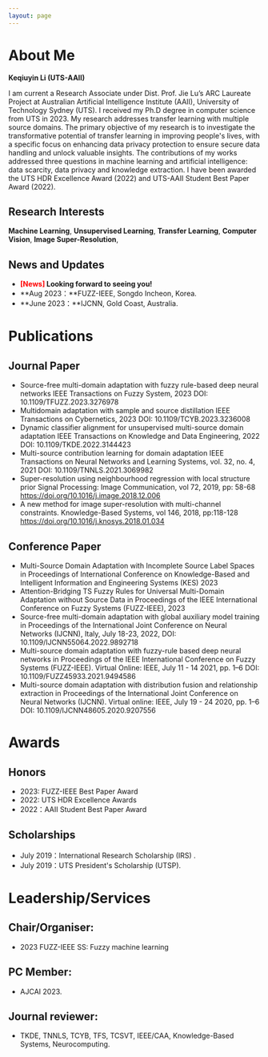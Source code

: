 ```yaml
---
layout: page
---
```


# About Me

**Keqiuyin Li (UTS-AAII)**

I am current a Research Associate under Dist. Prof. Jie Lu’s ARC Laureate Project at Australian Artificial Intelligence Institute (AAII), University of Technology Sydney (UTS). I received my Ph.D degree in computer science from UTS in 2023. My research addresses transfer learning with multiple source domains. The primary objective of my research is to investigate the transformative potential of transfer learning in improving people's lives, with a specific focus on enhancing data privacy protection to ensure secure data handling and unlock valuable insights. The contributions of my works addressed three questions in machine learning and artificial intelligence: data scarcity, data privacy and knowledge extraction. I have been awarded the UTS HDR Excellence Award (2022) and UTS-AAII Student Best Paper Award (2022).

## Research Interests

**Machine Learning**, **Unsupervised Learning**, **Transfer Learning**, **Computer Vision**, **Image Super-Resolution**,

## News and Updates

- **<font color='red'>[News]</font> Looking forward to seeing you!**
- **Aug 2023：**FUZZ-IEEE, Songdo Incheon, Korea.
- **June 2023：**IJCNN, Gold Coast, Australia.


# Publications

## Journal Paper

- Source-free multi-domain adaptation with fuzzy rule-based deep neural networks
IEEE Transactions on Fuzzy System, 2023
DOI: 10.1109/TFUZZ.2023.3276978
- Multidomain adaptation with sample and source distillation
IEEE Transactions on Cybernetics, 2023 
DOI: 10.1109/TCYB.2023.3236008
- Dynamic classifier alignment for unsupervised multi-source domain adaptation
IEEE Transactions on Knowledge and Data Engineering, 2022
DOI: 10.1109/TKDE.2022.3144423
- Multi-source contribution learning for domain adaptation
IEEE Transactions on Neural Networks and Learning Systems, vol. 32, no. 4, 2021
DOI: 10.1109/TNNLS.2021.3069982
- Super-resolution using neighbourhood regression with local structure prior
Signal Processing: Image Communication, vol 72, 2019, pp: 58-68
https://doi.org/10.1016/j.image.2018.12.006
- A new method for image super-resolution with multi-channel constraints.
Knowledge-Based Systems, vol 146, 2018, pp:118-128
https://doi.org/10.1016/j.knosys.2018.01.034

## Conference Paper

- Multi-Source Domain Adaptation with Incomplete Source Label Spaces
in Proceedings of International Conference on Knowledge-Based and Intelligent Information and Engineering Systems (KES) 2023
- Attention-Bridging TS Fuzzy Rules for Universal Multi-Domain Adaptation without Source Data
in Proceedings of the IEEE International Conference on Fuzzy Systems (FUZZ-IEEE), 2023
- Source-free multi-domain adaptation with global auxiliary model training
in Proceedings of the International Joint Conference on Neural Networks (IJCNN), Italy, July 18-23, 2022, 
DOI: 10.1109/IJCNN55064.2022.9892718
- Multi-source domain adaptation with fuzzy-rule based deep neural networks
in Proceedings of the IEEE International Conference on Fuzzy Systems (FUZZ-IEEE). Virtual Online: IEEE, July 11 - 14 2021, pp. 1–6 
DOI: 10.1109/FUZZ45933.2021.9494586
- Multi-source domain adaptation with distribution fusion and relationship extraction
in Proceedings of the International Joint Conference on Neural Networks (IJCNN). Virtual online: IEEE, July 19 - 24 2020, pp. 1–6
DOI: 10.1109/IJCNN48605.2020.9207556

# Awards

## Honors
- 2023: FUZZ-IEEE Best Paper Award 
- 2022: UTS HDR Excellence Awards 
- 2022：AAII Student Best Paper Award

## Scholarships

- July 2019：International Research Scholarship (IRS) .
- July 2019：UTS President's Scholarship (UTSP).


# Leadership/Services

## Chair/Organiser: 
- 2023 FUZZ-IEEE SS: Fuzzy machine learning
  
## PC Member: 
- AJCAI 2023.
  
## Journal reviewer: 
- TKDE, TNNLS, TCYB, TFS, TCSVT, IEEE/CAA, Knowledge-Based Systems, Neurocomputing.

